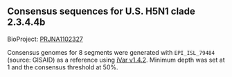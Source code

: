 ## Consensus sequences for U.S. H5N1 clade 2.3.4.4b

BioProject: [PRJNA1102327](https://www.ncbi.nlm.nih.gov/bioproject/PRJNA1102327)

Consensus genomes for 8 segments were generated with `EPI_ISL_79484` (source: GISAID) as a reference using [iVar v1.4.2](https://github.com/andersen-lab/ivar). Minimum depth was set at 1 and the consensus threshold at 50%. 

